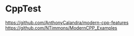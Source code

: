 # CppTest


https://github.com/AnthonyCalandra/modern-cpp-features
https://github.com/NTimmons/ModernCPP_Examples
